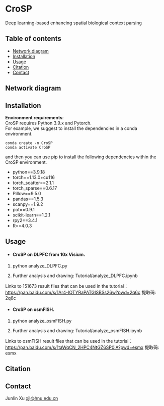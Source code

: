 # CroSP
Deep learning-based enhancing spatial biological context parsing
## Table of contents
- [Network diagram](#diagram)
- [Installation](#Installation)
- [Usage](#Usage)
- [Citation](#Citation)
- [Contact](#contact)

## <a name="diagram"></a>Network diagram

## <a name="Installation"></a>Installation
**Environment requirements**:  
CroSP requires Python 3.9.x and Pytorch.   
For example, we suggest to install the dependencies in a conda environment.  

```
conda create -n CroSP
conda activate CroSP
```
and then you can use pip to install the following dependencies within the CroSP environment.
- python==3.9.18
- torch==1.13.0+cu116 
- torch_scatter==2.1.1
- torch_sparse==0.6.17
- Pillow==9.5.0
- pandas==1.5.3
- scanpy==1.9.2
- pot==0.9.1
- scikit-learn==1.2.1
- rpy2==3.4.1
- R==4.0.3
## <a name="Usage"></a>Usage 
- #### CroSP on DLPFC from 10x Visium.

1. python analyze_DLPFC.py 

2. Further analysis and drawing:  Tutorial/analyze_DLPFC.ipynb

  Links to 151673 result files that can be used in the tutorial：https://pan.baidu.com/s/1Ar4-lOTYRaPATGISBSs26w?pwd=2q6c 提取码: 2q6c 
- #### CroSP on osmFISH.

1. python analyze_osmFISH.py 

2. Further analysis and drawing:  Tutorial/analyze_osmFISH.ipynb

  Links to osmFISH result files that can be used in the tutorial：https://pan.baidu.com/s/1taWqCN_2HPC4NtGZ6SP0iA?pwd=esmx 提取码: esmx 

## <a name="Citation"></a>Citation
## <a name="contact"></a>Contact
Junlin Xu xjl@hnu.edu.cn

